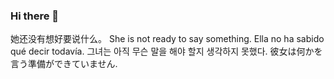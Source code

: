 ### Hi there 👋

她还没有想好要说什么。
She is not ready to say something.
Ella no ha sabido qué decir todavía.
그녀는 아직 무슨 말을 해야 할지 생각하지 못했다.
彼女は何かを言う準備ができていません.

<!--
**29Esther/29Esther** is a ✨ _special_ ✨ repository because its `README.md` (this file) appears on your GitHub profile.

Here are some ideas to get you started:

- 🔭 I’m currently working on ...
- 🌱 I’m currently learning ...
- 👯 I’m looking to collaborate on ...
- 🤔 I’m looking for help with ...
- 💬 Ask me about ...
- 📫 How to reach me: ...
- 😄 Pronouns: ...
- ⚡ Fun fact: ...
-->
